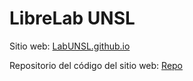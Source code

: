 # LibreLab UNSL

Sitio web: [LabUNSL.github.io](https://labunsl.github.io/)

Repositorio del código del sitio web: [Repo](https://github.com/labunsl/labunsl.github.io)
